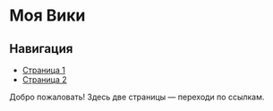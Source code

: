 
# Моя Вики

## Навигация
- [Страница 1](page1.md)
- [Страница 2](page2.md)

Добро пожаловать! Здесь две страницы — переходи по ссылкам.
